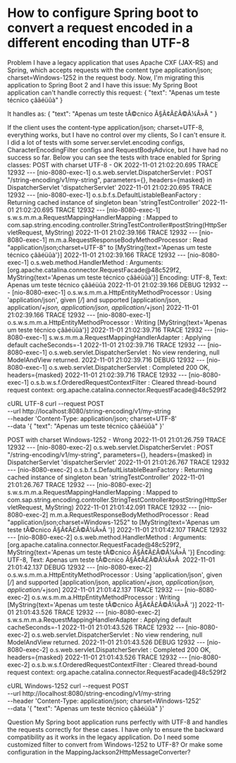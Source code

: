 
# How to configure Spring boot to convert a request encoded in a different encoding than UTF-8

Problem
I have a legacy application that uses Apache CXF (JAX-RS) and Spring, which accepts requests with the content type application/json; charset=Windows-1252 in the request body. Now, I'm migrating this application to Spring Boot 2 and I have this issue:
My Spring Boot application can't handle correctly this request:
{
    "text": "Apenas um teste técnico çâãéüûà"
}

It handles as:
{
    "text": "Apenas um teste tÃ©cnico Ã§Ã¢Ã£Ã©Ã¼Ã»Ã "
}

If the client uses the content-type application/json; charset=UTF-8, everything works, but I have no control over my clients, So I can't ensure it.
I did a lot of tests with some server.servlet.encoding configs, CharacterEncodingFilter configs and RequestBodyAdvice, but I have had no success so far.
Below you can see the tests with trace enabled for Spring classes:
POST with charset UTF-8 - OK
2022-11-01 21:02:20.695 TRACE 12932 --- [nio-8080-exec-1] o.s.web.servlet.DispatcherServlet        : POST "/string-encoding/v1/my-string", parameters={}, headers={masked} in DispatcherServlet 'dispatcherServlet'
2022-11-01 21:02:20.695 TRACE 12932 --- [nio-8080-exec-1] o.s.b.f.s.DefaultListableBeanFactory     : Returning cached instance of singleton bean 'stringTestController'
2022-11-01 21:02:20.695 TRACE 12932 --- [nio-8080-exec-1] s.w.s.m.m.a.RequestMappingHandlerMapping : Mapped to com.sap.string.encoding.controller.StringTestController#postString(HttpServletRequest, MyString)
2022-11-01 21:02:39.166 TRACE 12932 --- [nio-8080-exec-1] m.m.a.RequestResponseBodyMethodProcessor : Read "application/json;charset=UTF-8" to [MyString{text='Apenas um teste técnico çâãéüûà'}]
2022-11-01 21:02:39.166 TRACE 12932 --- [nio-8080-exec-1] o.s.web.method.HandlerMethod             : Arguments: [org.apache.catalina.connector.RequestFacade@48c529f2, MyString{text='Apenas um teste técnico çâãéüûà'}]
Encoding: UTF-8, Text: Apenas um teste técnico çâãéüûà
2022-11-01 21:02:39.166 DEBUG 12932 --- [nio-8080-exec-1] o.s.w.s.m.m.a.HttpEntityMethodProcessor  : Using 'application/json', given [*/*] and supported [application/json, application/*+json, application/json, application/*+json]
2022-11-01 21:02:39.166 TRACE 12932 --- [nio-8080-exec-1] o.s.w.s.m.m.a.HttpEntityMethodProcessor  : Writing [MyString{text='Apenas um teste técnico çâãéüûà'}]
2022-11-01 21:02:39.716 TRACE 12932 --- [nio-8080-exec-1] s.w.s.m.m.a.RequestMappingHandlerAdapter : Applying default cacheSeconds=-1
2022-11-01 21:02:39.716 TRACE 12932 --- [nio-8080-exec-1] o.s.web.servlet.DispatcherServlet        : No view rendering, null ModelAndView returned.
2022-11-01 21:02:39.716 DEBUG 12932 --- [nio-8080-exec-1] o.s.web.servlet.DispatcherServlet        : Completed 200 OK, headers={masked}
2022-11-01 21:02:39.716 TRACE 12932 --- [nio-8080-exec-1] o.s.b.w.s.f.OrderedRequestContextFilter  : Cleared thread-bound request context: org.apache.catalina.connector.RequestFacade@48c529f2

cURL UTF-8
curl --request POST \
  --url http://localhost:8080/string-encoding/v1/my-string \
  --header 'Content-Type: application/json; charset=UTF-8' \
  --data '{
    "text": "Apenas um teste técnico çâãéüûà"
}'

POST with charset Windows-1252 - Wrong
2022-11-01 21:01:26.759 TRACE 12932 --- [nio-8080-exec-2] o.s.web.servlet.DispatcherServlet        : POST "/string-encoding/v1/my-string", parameters={}, headers={masked} in DispatcherServlet 'dispatcherServlet'
2022-11-01 21:01:26.767 TRACE 12932 --- [nio-8080-exec-2] o.s.b.f.s.DefaultListableBeanFactory     : Returning cached instance of singleton bean 'stringTestController'
2022-11-01 21:01:26.767 TRACE 12932 --- [nio-8080-exec-2] s.w.s.m.m.a.RequestMappingHandlerMapping : Mapped to com.sap.string.encoding.controller.StringTestController#postString(HttpServletRequest, MyString)
2022-11-01 21:01:42.091 TRACE 12932 --- [nio-8080-exec-2] m.m.a.RequestResponseBodyMethodProcessor : Read "application/json;charset=Windows-1252" to [MyString{text='Apenas um teste tÃ©cnico Ã§Ã¢Ã£Ã©Ã¼Ã»Ã '}]
2022-11-01 21:01:42.107 TRACE 12932 --- [nio-8080-exec-2] o.s.web.method.HandlerMethod             : Arguments: [org.apache.catalina.connector.RequestFacade@48c529f2, MyString{text='Apenas um teste tÃ©cnico Ã§Ã¢Ã£Ã©Ã¼Ã»Ã '}]
Encoding: UTF-8, Text: Apenas um teste tÃ©cnico Ã§Ã¢Ã£Ã©Ã¼Ã»Ã 
2022-11-01 21:01:42.137 DEBUG 12932 --- [nio-8080-exec-2] o.s.w.s.m.m.a.HttpEntityMethodProcessor  : Using 'application/json', given [*/*] and supported [application/json, application/*+json, application/json, application/*+json]
2022-11-01 21:01:42.137 TRACE 12932 --- [nio-8080-exec-2] o.s.w.s.m.m.a.HttpEntityMethodProcessor  : Writing [MyString{text='Apenas um teste tÃ©cnico Ã§Ã¢Ã£Ã©Ã¼Ã»Ã '}]
2022-11-01 21:01:43.526 TRACE 12932 --- [nio-8080-exec-2] s.w.s.m.m.a.RequestMappingHandlerAdapter : Applying default cacheSeconds=-1
2022-11-01 21:01:43.526 TRACE 12932 --- [nio-8080-exec-2] o.s.web.servlet.DispatcherServlet        : No view rendering, null ModelAndView returned.
2022-11-01 21:01:43.526 DEBUG 12932 --- [nio-8080-exec-2] o.s.web.servlet.DispatcherServlet        : Completed 200 OK, headers={masked}
2022-11-01 21:01:43.526 TRACE 12932 --- [nio-8080-exec-2] o.s.b.w.s.f.OrderedRequestContextFilter  : Cleared thread-bound request context: org.apache.catalina.connector.RequestFacade@48c529f2

cURL Windows-1252
curl --request POST \
  --url http://localhost:8080/string-encoding/v1/my-string \
  --header 'Content-Type: application/json; charset=Windows-1252' \
  --data '{
    "text": "Apenas um teste técnico çâãéüûà"
}'

Question
My Spring boot application runs perfectly with UTF-8 and handles the requests correctly for these cases. I have only to ensure the backward compatibility as it works in the legacy application.
Do I need some customized filter to convert from Windows-1252 to UTF-8? Or make some configuration in the MappingJackson2HttpMessageConverter?

        